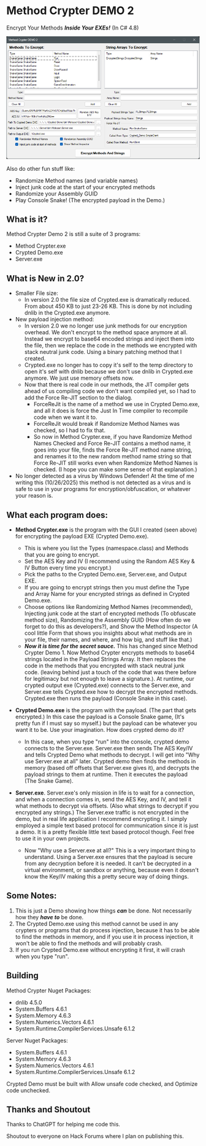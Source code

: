 # Method Crypter DEMO 2
Encrypt Your Methods ***Inside Your EXEs!*** (In C# 4.8)

![Method Crypter 2 GUI](MethodCrypter2ScreenShot.png?raw=true)

Also do other fun stuff like: 
* Randomize Method names (and variable names)
* Inject junk code at the start of your encrypted methods
* Randomize your Assembly GUID
* Play Console Snake! (The encrypted payload in the Demo.)

## What is it?
Method Crypter Demo 2 is still a suite of 3 programs:
* Method Crypter.exe
* Crypted Demo.exe
* Server.exe

## What is New in 2.0?
* Smaller File size:
  * In version 2.0 the file size of Crypted.exe is dramatically reduced. From about 450 KB to just 23-26 KB.  This is done by not including dnlib in the Crypted.exe anymore.
* New payload injection method:
  * In version 2.0 we no longer use junk methods for our encryption overhead.  We don't encrypt to the method space anymore at all.  Instead we encrypt to base64 encoded strings and inject them into the file, then we replace the code in the methods we encrypted with stack neutral junk code.  Using a binary patching method that I created.
  * Crypted.exe no longer has to copy it's self to the temp directory to open it's self with dnlib because we don't use dnlib in Crypted.exe anymore.  We just use memory offsets now.
  * Now that there is real code in our methods, the JIT compiler gets ahead of us compiling code we don't want compiled yet, so I had to add the Force Re-JIT section to the dialog.
    * ForceReJit is the name of a method we use in Crypted Demo.exe, and all it does is force the Just In Time compiler to recompile code when we want it to.
    * ForceReJit would break if Randomize Method Names was checked, so I had to fix that.
    * So now in Method Crypter.exe, if you have Randomize Method Names Checked and Force Re-JIT contains a method name, it goes into your file, finds the Force Re-JIT method name string, and renames it to the new random method name string so that Force Re-JIT still works even when Randomize Method Names is checked. (I hope you can make some sense of that explanation.)
* No longer detected as a virus by Windows Defender!  At the time of me writing this (10/26/2025) this method is not detected as a virus and is safe to use in your programs for encryption/obfuscation, or whatever your reason is.

## What each program does:
* **Method Crypter.exe** is the program with the GUI I created (seen above) for encrypting the payload EXE (Crypted Demo.exe).
  * This is where you list the Types (namespace.class) and Methods that you are going to encrypt.
  * Set the AES Key and IV (I recommend using the Random AES Key & IV Button every time you encrypt.)
  * Pick the paths to the Crypted Demo.exe, Server.exe, and Output EXE.
  * If you are going to encrypt strings then you must define the Type and Array Name for your encrypted strings as defined in Crypted Demo.exe.
  * Choose options like Randomizing Method Names (recommended), Injecting junk code at the start of encrypted methods (To obfuscate method size), Randomizing the Assembly GUID (How often do we forget to do this as developers?), and Show the Method Inspector (A cool little Form that shows you insights about what methods are in your file, their names, and where, and how big, and stuff like that.)
  * ***Now it is time for the secret sauce.***  This has changed since Method Crypter Demo 1.  Now Method Crypter encrypts methods to base64 strings located in the Payload Strings Array.  It then replaces the code in the methods that you encrypted with stack neutral junk code. (leaving behind just a touch of the code that was there before for legitimacy but not enough to leave a signature.).  At runtime, our crypted output exe (Crypted.exe) connects to the Server.exe, and Server.exe tells Crypted.exe how to decrypt the encrypted methods.  Crypted.exe then runs the payload (Console Snake in this case).
 
* **Crypted Demo.exe** is the program with the payload. (The part that gets encrypted.)  In this case the payload is a Console Snake game, (It's pretty fun if I must say so myself.) but the payload can be whatever you want it to be.  Use your imagination.  How does crypted demo do it?
  * In this case, when you type "run" into the console, crypted demo connects to the Server.exe.  Server.exe then sends The AES Key/IV and tells Crypted Demo what methods to decrypt.  I will get into "Why use Server.exe at all" later.  Crypted demo then finds the methods in memory (based off offsets that Server.exe gives it), and decrypts the payload strings to them at runtime.  Then it executes the payload (The Snake Game).

* **Server.exe**.  Server.exe's only mission in life is to wait for a connection, and when a connection comes in, send the AES Key, and IV, and tell it what methods to decrypt via offsets. (Also what strings to decrypt if you encrypted any strings.)  The Server.exe traffic is not encrypted in the demo, but in real life application I recommend encrypting it.  I simply employed a simple text based protocol for communication since it is just a demo.  It is a pretty flexible little text based protocol though.  Feel free to use it in your own projects.
  * Now "Why use a Server.exe at all?"  This is a very important thing to understand.  Using a Server.exe ensures that the payload is secure from any decryption before it is needed.  It can't be decrypted in a virtual environment, or sandbox or anything, because even it doesn't know the Key/IV making this a pretty secure way of doing things.

## Some Notes:
1) This is just a Demo showing how things ***can*** be done.  Not necessarily how they ***have to*** be done.
2) The Crypted Demo.exe using this method cannot be used in any crypters or programs that do process injection, because it has to be able to find the methods in memory, and if you use it in process injection, it won't be able to find the methods and will probably crash.
3) If you run Crypted Demo.exe without encrypting it first, it will crash when you type "run".

## Building
Method Crypter Nuget Packages:
* dnlib 4.5.0
* System.Buffers 4.6.1
* System.Memory 4.6.3
* System.Numerics.Vectors 4.6.1
* System.Runtime.CompilerServices.Unsafe 6.1.2

Server Nuget Packages:
* System.Buffers 4.6.1
* System.Memory 4.6.3
* System.Numerics.Vectors 4.6.1
* System.Runtime.CompilerServices.Unsafe 6.1.2

Crypted Demo must be built with Allow unsafe code checked, and Optimize code unchecked.

## Thanks and Shoutout
Thanks to ChatGPT for helping me code this.

Shoutout to everyone on Hack Forums where I plan on publishing this.
